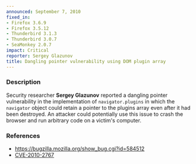 ```yaml
---
announced: September 7, 2010
fixed_in:
- Firefox 3.6.9
- Firefox 3.5.12
- Thunderbird 3.1.3
- Thunderbird 3.0.7
- SeaMonkey 2.0.7
impact: Critical
reporter: Sergey Glazunov
title: Dangling pointer vulnerability using DOM plugin array
---
```


<h3>Description</h3>

<p>Security researcher <strong>Sergey Glazunov</strong> reported a
dangling pointer vulnerability in the implementation
of <code>navigator.plugins</code> in which the <code>navigator</code>
object could retain a pointer to the plugins array even after it had
been destroyed.  An attacker could potentially use this issue to crash
the browser and run arbitrary code on a victim's computer.</p>

<h3>References</h3>

<ul>
  <li><a href="https://bugzilla.mozilla.org/show_bug.cgi?id=584512">https://bugzilla.mozilla.org/show_bug.cgi?id=584512</a></li>
  <li><a class="ex-ref" href="http://cve.mitre.org/cgi-bin/cvename.cgi?name=CVE-2010-2767">CVE-2010-2767</a></li>
</ul>




